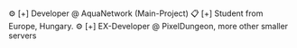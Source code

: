 
⚙️ [+] Developer @ AquaNetwork (Main-Project)
📋 [+] Student from Europe, Hungary.
⚙️ [+] EX-Developer @ PixelDungeon, more other smaller servers
